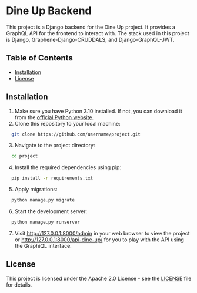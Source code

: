 # Dine Up Backend

This project is a Django backend for the Dine Up project. It provides a GraphQL API for the frontend to interact with.
The stack used in this project is Django, Graphene-Django-CRUDDALS, and Django-GraphQL-JWT.

## Table of Contents

- [Installation](#installation)
- [License](#license)

## Installation

1. Make sure you have Python 3.10 installed. If not, you can download it from the [official Python website](https://www.python.org/downloads/).
2. Clone this repository to your local machine:

  ```bash
    git clone https://github.com/username/project.git
  ```  
3. Navigate to the project directory:
  ```bash
    cd project
  ```  
4. Install the required dependencies using pip:
  ```bash
    pip install -r requirements.txt
  ```  
5. Apply migrations:
  ```bash
    python manage.py migrate
  ```  
6. Start the development server:
  ```bash
    python manage.py runserver
  ```  
7. Visit http://127.0.0.1:8000/admin in your web browser to view the project or http://127.0.0.1:8000/api-dine-up/ for you to play with the API using the GraphiQL interface.

## License

This project is licensed under the Apache 2.0 License - see the [LICENSE](LICENSE) file for details.
